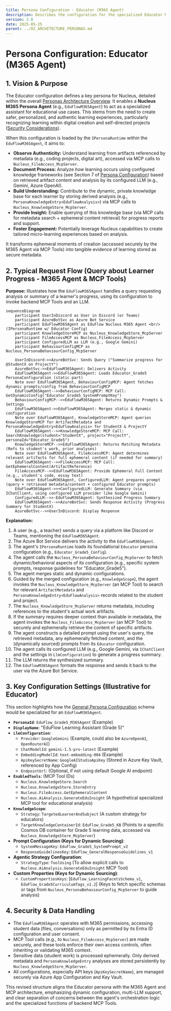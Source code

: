 ```yaml
---
title: Persona Configuration - Educator (M365 Agent)
description: Describes the configuration for the specialized Educator M365 Persona Agent, focused on personalized learning and analysis of learning artifacts using MCP Tools.
version: 2.0
date: 2025-05-25
parent: ../02_ARCHITECTURE_PERSONAS.md
---
```


# Persona Configuration: Educator (M365 Agent)

## 1. Vision & Purpose

The Educator configuration defines a key persona for Nucleus, detailed within the overall [Personas Architecture Overview](../02_ARCHITECTURE_PERSONAS.md). It enables a **Nucleus M365 Persona Agent** (e.g., `EduFlowM365Agent`) to act as a specialized assistant for educational use cases. This stems from the need to create safer, personalized, and authentic learning experiences, particularly recognizing learning within digital creation and self-directed projects ([Security Considerations](../06_ARCHITECTURE_SECURITY.md#2-data-governance--boundaries)).

When this configuration is loaded by the `IPersonaRuntime` within the `EduFlowM365Agent`, it aims to:

*   **Observe Authenticity:** Understand learning from artifacts referenced by metadata (e.g., coding projects, digital art), accessed via MCP calls to `Nucleus_FileAccess_McpServer`.
*   **Document Process:** Analyze *how* learning occurs using configured knowledge frameworks (see Section 7 of [Persona Configuration](./ARCHITECTURE_PERSONAS_CONFIGURATION.md)) based on retrieved artifact content and analysis by its configured LLM (e.g., Gemini, Azure OpenAI).
*   **Build Understanding:** Contribute to the dynamic, private knowledge base for each learner by storing derived analysis (e.g., `PersonaKnowledgeEntry<EduFlowAnalysis>`) via MCP calls to `Nucleus_KnowledgeStore_McpServer`.
*   **Provide Insight:** Enable querying of this knowledge base (via MCP calls for metadata search + ephemeral content retrieval) for progress reports and support.
*   **Foster Engagement:** Potentially leverage Nucleus capabilities to create tailored micro-learning experiences based on analysis.

It transforms ephemeral moments of creation (accessed securely by the M365 Agent via MCP Tools) into tangible evidence of learning stored as secure metadata.

## 2. Typical Request Flow (Query about Learner Progress - M365 Agent & MCP Tools)

**Purpose:** Illustrates how the `EduFlowM365Agent` handles a query requesting analysis or summary of a learner's progress, using its configuration to invoke backend MCP Tools and an LLM.

```mermaid
sequenceDiagram
    participant UserInDiscord as User in Discord (or Teams)
    participant AzureBotSvc as Azure Bot Service
    participant EduFlowM365Agent as EduFlow Nucleus M365 Agent <br/> (IPersonaRuntime w/ Educator Config)
    participant KnowledgeStoreMCP as Nucleus_KnowledgeStore_McpServer
    participant FileAccessMCP as Nucleus_FileAccess_McpServer
    participant ConfiguredLLM as LLM (e.g., Google Gemini)
    participant BehaviourConfigMCP as Nucleus_PersonaBehaviourConfig_McpServer

    UserInDiscord->>AzureBotSvc: Sends Query ("Summarize progress for @StudentX on ProjectY")
    AzureBotSvc->>EduFlowM365Agent: Delivers Activity
    EduFlowM365Agent->>EduFlowM365Agent: Loads Educator_Grade5 PersonaConfiguration (static part)
    Note over EduFlowM365Agent, BehaviourConfigMCP: Agent fetches dynamic prompts/config from BehaviourConfigMCP
    EduFlowM365Agent-->>BehaviourConfigMCP: MCP Call: GetDynamicConfig("Educator_Grade5_SystemPromptKey")
    BehaviourConfigMCP-->>EduFlowM365Agent: Returns Dynamic Prompts & Settings
    EduFlowM365Agent->>EduFlowM365Agent: Merges static & dynamic configuration
    Note over EduFlowM365Agent, KnowledgeStoreMCP: Agent queries KnowledgeStoreMCP for ArtifactMetadata and PersonaKnowledgeEntry<EduFlowAnalysis> for StudentX & ProjectY
    EduFlowM365Agent-->>KnowledgeStoreMCP: MCP Call: SearchKnowledge(student="StudentX", project="ProjectY", personaId="Educator_Grade5")
    KnowledgeStoreMCP-->>EduFlowM365Agent: Returns Matching Metadata (Refs to student's work, prior analyses)
    Note over EduFlowM365Agent, FileAccessMCP: Agent determines relevant artifacts for full ephemeral content (if needed for summary)
    EduFlowM365Agent-->>FileAccessMCP: MCP Call: GetEphemeralContent(ArtifactReference)
    FileAccessMCP-->>EduFlowM365Agent: Provide Ephemeral Full Content (e.g., student's code, essay text)
    Note over EduFlowM365Agent, ConfiguredLLM: Agent prepares prompt (query + retrieved metadata/content + configured Educator prompts)
    EduFlowM365Agent->>+ConfiguredLLM: Generate Summary (via IChatClient, using configured LLM provider like Google Gemini)
    ConfiguredLLM-->>-EduFlowM365Agent: Synthesized Progress Summary
    EduFlowM365Agent-->>AzureBotSvc: Sends Response Activity (Progress Summary for StudentX)
    AzureBotSvc-->>UserInDiscord: Display Response
```

**Explanation:**
1.  A user (e.g., a teacher) sends a query via a platform like Discord or Teams, mentioning the `EduFlowM365Agent`.
2.  The Azure Bot Service delivers the activity to the `EduFlowM365Agent`.
3.  The agent's `IPersonaRuntime` loads its foundational `Educator` persona configuration (e.g., `Educator_Grade5_Config`).
4.  The agent calls the `Nucleus_PersonaBehaviourConfig_McpServer` to fetch dynamic/behavioral aspects of its configuration (e.g., specific system prompts, response guidelines for "Educator_Grade5").
5.  The agent merges static and dynamic configurations.
6.  Guided by the merged configuration (e.g., `KnowledgeScope`), the agent invokes the `Nucleus_KnowledgeStore_McpServer` (an MCP Tool) to search for relevant `ArtifactMetadata` and `PersonaKnowledgeEntry<EduFlowAnalysis>` records related to the student and project.
7.  The `Nucleus_KnowledgeStore_McpServer` returns metadata, including references to the student's actual work artifacts.
8.  If the summary requires deeper context than available in metadata, the agent invokes the `Nucleus_FileAccess_McpServer` (an MCP Tool) to securely and ephemerally retrieve the content of specific artifacts.
9.  The agent constructs a detailed prompt using the user's query, the retrieved metadata, any ephemerally fetched content, and the (dynamically sourced) prompts from its `Educator` configuration.
10. The agent calls its configured LLM (e.g., Google Gemini, via `IChatClient` and the settings in `LlmConfiguration`) to generate a progress summary.
11. The LLM returns the synthesized summary.
12. The `EduFlowM365Agent` formats the response and sends it back to the user via the Azure Bot Service.

## 3. Key Configuration Settings (Illustrative for Educator)

This section highlights how the [General Persona Configuration](./ARCHITECTURE_PERSONAS_CONFIGURATION.md) schema would be specialized for an `EduFlowM365Agent`.

*   **`PersonaId`**: `EduFlow_Grade5_M365Agent` (Example)
*   **`DisplayName`**: "EduFlow Learning Assistant (Grade 5)"
*   **`LlmConfiguration`**:
    *   `Provider`: `GoogleGemini` (Example, could also be `AzureOpenAI`, `OpenRouterAI`)
    *   `ChatModelId`: `gemini-1.5-pro-latest` (Example)
    *   `EmbeddingModelId`: `text-embedding-004` (Example)
    *   `ApiKeySecretName`: `GoogleAIStudioApiKey` (Stored in Azure Key Vault, referenced by App Config)
    *   `EndpointUrl`: (Optional, if not using default Google AI endpoint)
*   **`EnabledTools`**: (MCP Tool IDs)
    *   `Nucleus.KnowledgeStore.Search`
    *   `Nucleus.KnowledgeStore.StoreEntry`
    *   `Nucleus.FileAccess.GetEphemeralContent`
    *   `Nucleus.AiAnalysis.GenerateEduInsight` (A hypothetical specialized MCP tool for educational analysis)
*   **`KnowledgeScope`**:
    *   `Strategy`: `TargetedLearnerAndSubject` (A custom strategy for educators)
    *   `TargetKnowledgeContainerId`: `EduFlow_Grade5_KB` (Points to a specific Cosmos DB container for Grade 5 learning data, accessed via `Nucleus_KnowledgeStore_McpServer`)
*   **Prompt Configuration (Keys for Dynamic Sourcing)**:
    *   `SystemMessageKey`: `EduFlow_Grade5_SystemPrompt_v2`
    *   `ResponseGuidelinesKey`: `EduFlow_GeneralResponseGuidelines_v1`
*   **Agentic Strategy Configuration**:
    *   `StrategyType`: `ToolUsing` (To allow explicit calls to `Nucleus.AiAnalysis.GenerateEduInsight` MCP Tool)
*   **Custom Properties (Keys for Dynamic Sourcing)**:
    *   `CustomPropertiesKeys`: [`EduFlow_LearningFacetsSchema_v1`, `EduFlow_Grade5CurriculumTags_v1.2`] (Keys to fetch specific schemas or tags from `Nucleus_PersonaBehaviourConfig_McpServer` to guide analysis)

## 4. Security & Data Handling

*   The `EduFlowM365Agent` operates with M365 permissions, accessing student data (files, conversations) only as permitted by its Entra ID configuration and user consent.
*   MCP Tool calls (e.g., to `Nucleus_FileAccess_McpServer`) are made securely, and these tools enforce their own access controls, often inheriting or validating M365 context.
*   Sensitive data (student work) is processed ephemerally. Only derived metadata and `PersonaKnowledgeEntry` analyses are stored persistently by `Nucleus_KnowledgeStore_McpServer`.
*   All configurations, especially API keys (`ApiKeySecretName`), are managed securely via Azure App Configuration and Key Vault.

This revised structure aligns the Educator persona with the M365 Agent and MCP architecture, emphasizing dynamic configuration, multi-LLM support, and clear separation of concerns between the agent's orchestration logic and the specialized functions of backend MCP Tools.
